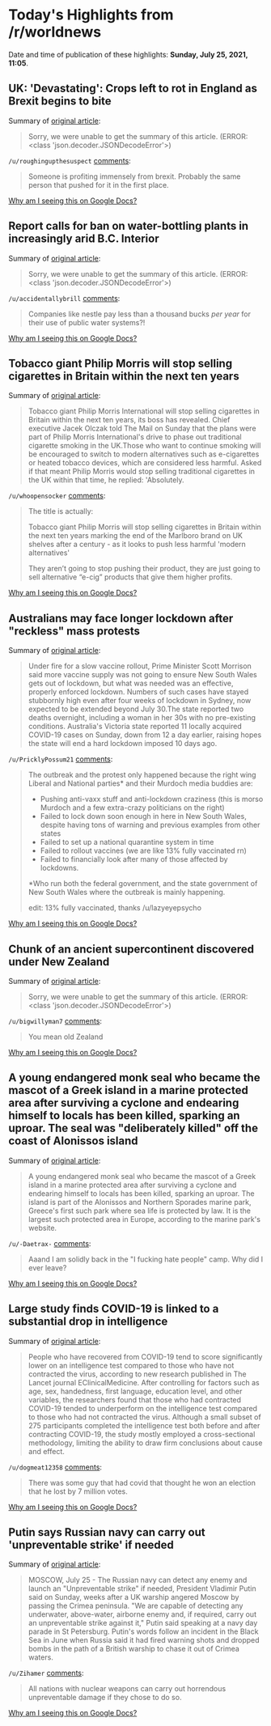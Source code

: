 # Today's Highlights from /r/worldnews

Date and time of publication of these highlights: **Sunday, July 25, 2021, 11:05**.

## UK: 'Devastating': Crops left to rot in England as Brexit begins to bite

Summary of [original article](https://www.euronews.com/2021/07/14/devastating-crops-left-to-rot-in-england-as-brexit-begins-to-bite):

> Sorry, we were unable to get the summary of this article. (ERROR: <class 'json.decoder.JSONDecodeError'>)

`/u/roughingupthesuspect` [comments](https://www.reddit.com/r/worldnews/comments/or9010/uk_devastating_crops_left_to_rot_in_england_as/):

> Someone is profiting immensely from brexit. Probably the same person that pushed for it in the first place.

[Why am I seeing this on Google Docs?](https://docs.google.com/document/d/1Dc6We63vOXIZsc0op-Bt4abqkYjXzOigalQqFxmvvbM/edit?usp=sharing)

## Report calls for ban on water-bottling plants in increasingly arid B.C. Interior

Summary of [original article](https://theprovince.com/news/report-calls-for-ban-on-water-bottling-plants-in-b-c-s-increasingly-arid-interior):

> Sorry, we were unable to get the summary of this article. (ERROR: <class 'json.decoder.JSONDecodeError'>)

`/u/accidentallybrill` [comments](https://www.reddit.com/r/worldnews/comments/or4s7w/report_calls_for_ban_on_waterbottling_plants_in/):

> Companies like nestle pay less than a thousand bucks *per year* for their use of public water systems?!

[Why am I seeing this on Google Docs?](https://docs.google.com/document/d/1Dc6We63vOXIZsc0op-Bt4abqkYjXzOigalQqFxmvvbM/edit?usp=sharing)

## Tobacco giant Philip Morris will stop selling cigarettes in Britain within the next ten years

Summary of [original article](https://www.dailymail.co.uk/news/article-9822189/Tobacco-giant-Philip-Morris-stop-selling-cigarettes-Britain-ten-years.html):

> Tobacco giant Philip Morris International will stop selling cigarettes in Britain within the next ten years, its boss has revealed. Chief executive Jacek Olczak told The Mail on Sunday that the plans were part of Philip Morris International's drive to phase out traditional cigarette smoking in the UK.Those who want to continue smoking will be encouraged to switch to modern alternatives such as e-cigarettes or heated tobacco devices, which are considered less harmful. Asked if that meant Philip Morris would stop selling traditional cigarettes in the UK within that time, he replied: 'Absolutely.

`/u/whoopensocker` [comments](https://www.reddit.com/r/worldnews/comments/orbjb4/tobacco_giant_philip_morris_will_stop_selling/):

> The title is actually:
> 
> Tobacco giant Philip Morris will stop selling cigarettes in Britain within the next ten years marking the end of the Marlboro brand on UK shelves after a century - as it looks to push less harmful 'modern alternatives'
> 
> 
> 
> They aren’t going to stop pushing their product, they are just going to sell alternative “e-cig” products that give them higher profits.

[Why am I seeing this on Google Docs?](https://docs.google.com/document/d/1Dc6We63vOXIZsc0op-Bt4abqkYjXzOigalQqFxmvvbM/edit?usp=sharing)

## Australians may face longer lockdown after "reckless" mass protests

Summary of [original article](https://www.reuters.com/world/asia-pacific/australians-may-face-longer-lockdown-after-mass-protests-2021-07-24/):

> Under fire for a slow vaccine rollout, Prime Minister Scott Morrison said more vaccine supply was not going to ensure New South Wales gets out of lockdown, but what was needed was an effective, properly enforced lockdown. Numbers of such cases have stayed stubbornly high even after four weeks of lockdown in Sydney, now expected to be extended beyond July 30.The state reported two deaths overnight, including a woman in her 30s with no pre-existing conditions. Australia's Victoria state reported 11 locally acquired COVID-19 cases on Sunday, down from 12 a day earlier, raising hopes the state will end a hard lockdown imposed 10 days ago.

`/u/PricklyPossum21` [comments](https://www.reddit.com/r/worldnews/comments/orai1r/australians_may_face_longer_lockdown_after/):

> The outbreak and the protest only happened because the right wing Liberal and National parties\* and their Murdoch media buddies are:
> 
> * Pushing anti-vaxx stuff and anti-lockdown craziness (this is morso Murdoch and a few extra-crazy politicians on the right)
> * Failed to lock down soon enough in here in New South Wales, despite having tons of warning and previous examples from other states
> * Failed to set up a national quarantine system in time
> * Failed to rollout vaccines (we are like 13% fully vaccinated rn)
> * Failed to financially look after many of those affected by lockdowns.
> 
> \*Who run both the federal government, and the state government of New South Wales where the outbreak is mainly happening.
> 
> edit: 13% fully vaccinated, thanks /u/lazyeyepsycho

[Why am I seeing this on Google Docs?](https://docs.google.com/document/d/1Dc6We63vOXIZsc0op-Bt4abqkYjXzOigalQqFxmvvbM/edit?usp=sharing)

## Chunk of an ancient supercontinent discovered under New Zealand

Summary of [original article](https://www.nationalgeographic.com/science/article/chunk-of-an-ancient-supercontinent-discovered-under-new-zealand):

> Sorry, we were unable to get the summary of this article. (ERROR: <class 'json.decoder.JSONDecodeError'>)

`/u/bigwillyman7` [comments](https://www.reddit.com/r/worldnews/comments/or9u6h/chunk_of_an_ancient_supercontinent_discovered/):

> You mean old Zealand

[Why am I seeing this on Google Docs?](https://docs.google.com/document/d/1Dc6We63vOXIZsc0op-Bt4abqkYjXzOigalQqFxmvvbM/edit?usp=sharing)

## A young endangered monk seal who became the mascot of a Greek island in a marine protected area after surviving a cyclone and endearing himself to locals has been killed, sparking an uproar. The seal was "deliberately killed" off the coast of Alonissos island

Summary of [original article](https://www.france24.com/en/live-news/20210725-uproar-in-greece-as-mascot-seal-killed-in-protected-area):

> A young endangered monk seal who became the mascot of a Greek island in a marine protected area after surviving a cyclone and endearing himself to locals has been killed, sparking an uproar. The island is part of the Alonissos and Northern Sporades marine park, Greece's first such park where sea life is protected by law. It is the largest such protected area in Europe, according to the marine park's website.

`/u/-Daetrax-` [comments](https://www.reddit.com/r/worldnews/comments/orbf3o/a_young_endangered_monk_seal_who_became_the/):

> Aaand I am solidly back in the "I fucking hate people" camp. Why did I ever leave?

[Why am I seeing this on Google Docs?](https://docs.google.com/document/d/1Dc6We63vOXIZsc0op-Bt4abqkYjXzOigalQqFxmvvbM/edit?usp=sharing)

## Large study finds COVID-19 is linked to a substantial drop in intelligence

Summary of [original article](https://www.psypost.org/2021/07/large-study-finds-covid-19-is-linked-to-a-substantial-drop-in-intelligence-61577):

> People who have recovered from COVID-19 tend to score significantly lower on an intelligence test compared to those who have not contracted the virus, according to new research published in The Lancet journal EClinicalMedicine. After controlling for factors such as age, sex, handedness, first language, education level, and other variables, the researchers found that those who had contracted COVID-19 tended to underperform on the intelligence test compared to those who had not contracted the virus. Although a small subset of 275 participants completed the intelligence test both before and after contracting COVID-19, the study mostly employed a cross-sectional methodology, limiting the ability to draw firm conclusions about cause and effect.

`/u/dogmeat12358` [comments](https://www.reddit.com/r/worldnews/comments/or8z0z/large_study_finds_covid19_is_linked_to_a/):

> There was some guy that had covid that thought he won an election that he lost by 7 million votes.

[Why am I seeing this on Google Docs?](https://docs.google.com/document/d/1Dc6We63vOXIZsc0op-Bt4abqkYjXzOigalQqFxmvvbM/edit?usp=sharing)

## Putin says Russian navy can carry out 'unpreventable strike' if needed

Summary of [original article](https://www.reuters.com/world/europe/putin-says-russian-navy-can-carry-out-unpreventable-strike-if-needed-2021-07-25/):

> MOSCOW, July 25 - The Russian navy can detect any enemy and launch an "Unpreventable strike" if needed, President Vladimir Putin said on Sunday, weeks after a UK warship angered Moscow by passing the Crimea peninsula. "We are capable of detecting any underwater, above-water, airborne enemy and, if required, carry out an unpreventable strike against it," Putin said speaking at a navy day parade in St Petersburg. Putin's words follow an incident in the Black Sea in June when Russia said it had fired warning shots and dropped bombs in the path of a British warship to chase it out of Crimea waters.

`/u/Zihamer` [comments](https://www.reddit.com/r/worldnews/comments/or9mlc/putin_says_russian_navy_can_carry_out/):

> All nations with nuclear weapons can carry out horrendous unpreventable damage if they chose to do so.

[Why am I seeing this on Google Docs?](https://docs.google.com/document/d/1Dc6We63vOXIZsc0op-Bt4abqkYjXzOigalQqFxmvvbM/edit?usp=sharing)

